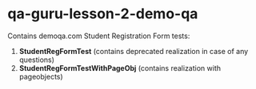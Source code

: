 # qa-guru-lesson-2-demo-qa

Contains demoqa.com Student Registration Form tests:
1. **StudentRegFormTest** (contains deprecated realization in case of any questions)
2. **StudentRegFormTestWithPageObj** (contains realization with pageobjects)
